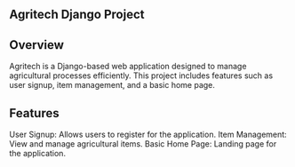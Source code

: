 ## Agritech Django Project
## Overview
Agritech is a Django-based web application designed to manage agricultural processes efficiently. This project includes features such as user signup, item management, and a basic home page.

## Features
User Signup: Allows users to register for the application.
Item Management: View and manage agricultural items.
Basic Home Page: Landing page for the application.